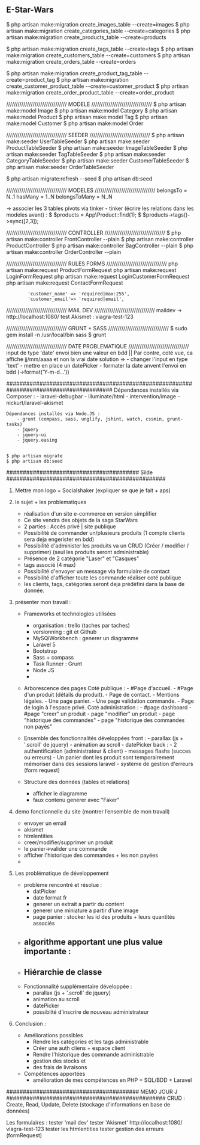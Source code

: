 ## E-Star-Wars


$ php artisan make:migration create_images_table --create=images
$ php artisan make:migration create_categories_table --create=categories
$ php artisan make:migration create_products_table --create=products

$ php artisan make:migration create_tags_table --create=tags
$ php artisan make:migration create_customers_table --create=customers
$ php artisan make:migration create_orders_table --create=orders

$ php artisan make:migration create_product_tag_table --create=product_tag
$ php artisan make:migration create_customer_product_table --create=customer_product
$ php artisan make:migration create_order_product_table --create=order_product


//////////////////////////////// MODELE ////////////////////////////////
$ php artisan make:model Image
$ php artisan make:model Category
$ php artisan make:model Product
$ php artisan make:model Tag
$ php artisan make:model Customer
$ php artisan make:model Order


//////////////////////////////// SEEDER ////////////////////////////////
$ php artisan make:seeder UserTableSeeder
$ php artisan make:seeder ProductTableSeeder
$ php artisan make:seeder ImageTableSeeder
$ php artisan make:seeder TagTableSeeder
$ php artisan make:seeder CategoryTableSeeder
$ php artisan make:seeder CustomerTableSeeder
$ php artisan make:seeder OrderTableSeeder

$ php artisan migrate:refresh --seed
$ php artisan db:seed


//////////////////////////////// MODELES ////////////////////////////////
belongsTo       = N..1
hasMany         = 1..N
belongsToMany   = N..N

->  associer les 3 tables pivots via tinker - tinker (écrire les relations dans les modeles avant) :
    $ $products = App\Product::find(1);
    $ $products->tags()->sync([2,3]);


//////////////////////////////// CONTROLLER ////////////////////////////////
$ php artisan make:controller FrontController --plain
$ php artisan make:controller ProductController
$ php artisan make:controller BagController --plain
$ php artisan make:controller OrderController --plain


//////////////////////////////// RULES FORMS ////////////////////////////////
php artisan make:request ProductFormRequest
php artisan make:request LoginFormRequest
php artisan make:request LoginCustomerFormRequest
php artisan make:request ContactFormRequest

            'customer_name' => 'required|max:255',
            'customer_email'=> 'required|email',

//////////////////////////////// MAIL DEV ////////////////////////////////
maildev
-> http://localhost:1080/
test Akismet : viagra-test-123


//////////////////////////////// GRUNT + SASS ////////////////////////////////
$ sudo gem install -n /usr/local/bin sass
$ grunt


//////////////////////////////// DATE PROBLEMATIQUE ////////////////////////////////
input de type 'date' envoi bien une valeur en bdd || Par contre, coté vue, ca affiche jj/mm/aaaa et non la vrai date
solution =>
    - changer l'input en type 'text'
    - mettre en place un datePicker
    - formater la date anvent l'envoi en bdd (->format('Y-m-d...'))



########################################################################################
    Dépendances installés via Composer :
        - laravel-debugbar
        - illuminate/html
        - intervention/image
        - nickurt/laravel-akismet

    Dépendances installés via Node.JS :
        - grunt (compass, sass, unglify, jshint, watch, cssmin, grunt-tasks)
        - jquery
        - jquery-ui
        - jquery.easing


    $ php artisan migrate
    $ php artisan db:seed


######################################## Silde ################################################

1) Mettre mon logo + Socialshaker (expliquer se que je fait + aps)
2) le sujet + les problematiques
    - réalisation d'un site e-commerce en version simplifier
    - Ce site vendra des objets de la saga StarWars
    - 2 parties : Accès privé | site publique
    - Possibilité de commander un/plusieurs produits (1 compte clients sera deja engerister en bdd)
    - Possibilité d'administer les produits va un CRUD (Créer / modifier / supprimer) (seul les produits seront administrable)
    - Présence de 2 catégorie "Laser" et "Casques"
    - tags associé (4 max)
    - Possibilité d'envoyer un message via formulaire de contact
    - Possibilité d'afficher toute les commande réaliser coté publique
    - les clients, tags, catégories seront deja prédéfini dans la base de donnée.


3) présenter mon travail :
    - Frameworks et technologies utilisées
        - organisation : trello (taches par taches)
        - versionning : git et Github
        - MySQlWorkbench : generer un diagramme
        - Laravel 5
        - Bootstrap
        - Sass + compass
        - Task Runner : Grunt
        - Node JS
        -
    - Arborescence des pages
        Coté publique :
            - #Page d'accueil.
            - #Page d'un produit (détails du produit).
            - Page de contact.
            - Mentions légales.
            - Une page panier.
            - Une page validation commande.
            - Page de login à l'espace privé.
        Coté administration :
            - #page dashboard
            - #page "creer" un produit
            - page "modifier" un produit
            - page "historique des commandes"
            - page "historique des commandes non payés"
    - Ensemble des fonctionnalités développées
        front :
            - parallax (js + '.scroll' de jquery)
            - animation au scroll
            - datePicker
        back :
            - 2 authentification (administrateur & client)
            - messages flashs (succes ou erreurs)
            - Un panier dont les produit sont temporairement mémoriser dans des sessions laravel
            - système de gestion d'erreurs (form request)

    - Structure des données (tables et relations)
        - afficher le diagramme
        - faux contenu generer avec "Faker"

4) demo fonctionnelle du site (montrer l’ensemble de mon travail)
    - envoyer un email
    - akismet
    - htmlentities
    - creer/modifier/supprimer un produit
    - le panier->valider une commande
    - afficher l'historique des commandes + les non payées
    -

5) Les problématique de développement
    - problème rencontré et résolue :
        - datPicker
        - date format fr
        - generer un extrait a partir du content
        - generer une miniature a partir d'une image
        - page panier : stocker les id des produits + leurs quantités associés
    - algorithme apportant une plus value importante :
        -
    - Hiérarchie de classe
        -
    - Fonctionnalité supplémentaire développée :
       - parallax (js + '.scroll' de jquery)
       - animation au scroll
       - datePicker
       - possiblité d'inscrire de nouveau administrateur

6) Conclusion :
    - Améliorations possibles
        - Rendre les catégories et les tags administrable
        - Créer une auth cliens + espace client
        - Rendre l'historique des commande administrable
        - gestion des stocks et
        - des frais de livraisons
    - Compétences apportées
        - amélioration de mes compétences en PHP + SQL/BDD + Laravel



######################################## MEMO JOUR J ################################################
CRUD : Create, Read, Update, Delete (stockage d'informations en base de données)

Les formulaires :
    tester 'mail dev'
    tester 'Akismet'      http://localhost:1080/    viagra-test-123
    tester les htmlentities
    tester gestion des erreurs (formRequest)


